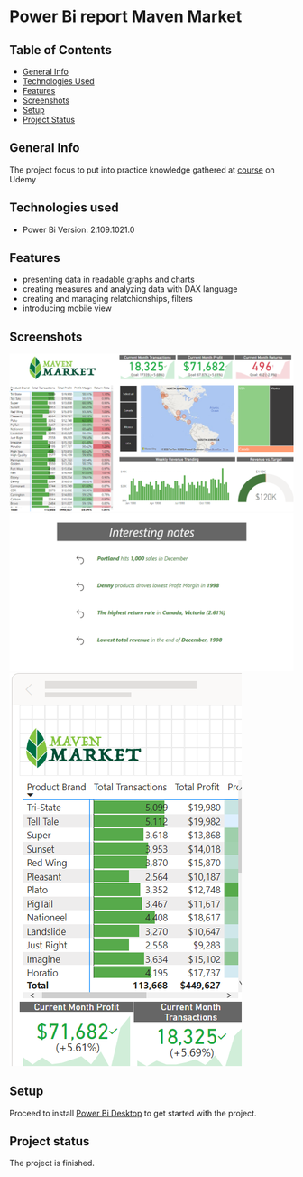 # Power Bi report Maven Market

## Table of Contents
* [General Info](#general-info)
* [Technologies Used](#technologies-used)
* [Features](#features)
* [Screenshots](#screenshots)
* [Setup](#setup)
* [Project Status](#project-status)

## General Info
The project focus to put into practice knowledge gathered at [course](https://www.udemy.com/course/microsoft-power-bi-up-running-with-power-bi-desktop/) on Udemy

## Technologies used
* Power Bi Version: 2.109.1021.0

## Features
* presenting data in readable graphs and charts
* creating measures and analyzing data with DAX language
* creating and managing relatchionships, filters
* introducing mobile view

## Screenshots

![report view power bi](screenshots/maven-market.png)
![chart bars](screenshots/maven-market2.png)
![mobile view](screenshots/maven-market-mobile.png)

## Setup
Proceed to install [Power Bi Desktop](https://www.microsoft.com/en-us/download/details.aspx?id=58494) to get started with the project.

## Project status
The project is finished.
